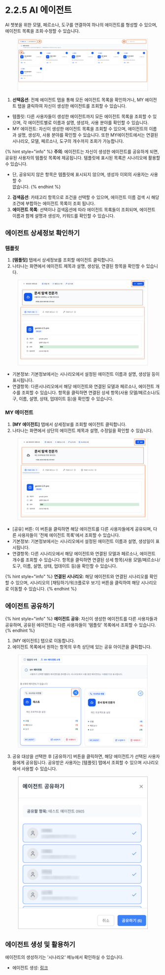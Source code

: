 # 2.2.5 AI 에이전트

AI 쳇봇을 위한 모델, 페르소나, 도구를 연결하여 하나의 에이전트를 형성할 수 있으며, 에이전트 목록을 조회·수정할 수 있습니다.

<figure><img src="../../.gitbook/assets/image (421).png" alt=""><figcaption></figcaption></figure>

1. **선택옵션**: 전체 에이전트 탭을 통해 모든 에이전트 목록을 확인하거나, MY 에이전트 탭을 클릭하여 자신이 생성한 에이전트를 조회할 수 있습니다.

* 템플릿: 다른 사용자들이 생성한 에이전트까지 모든 에이전트 목록을 조회할 수 있으며, 각 에이전트별로 이름과 설명, 생성자, 사용 분야를 확인할 수 있습니다.
* MY 에이전트: 자신이 생성한 에이전트 목록을 조회할 수 있으며, 에이전트의 이름과 설명, 생성자, 사용 분야를 확인할 수 있습니다. 또한 MY에이전트에서는 연결된 시나리오, 모델, 페르소나, 도구의 개수까지 조회가 가능합니다.

{% hint style="info" %}
**주의**: 에이전트는 자신이 생성한 에이전트를 공유하게 되면, 공유된 사용자의 템플릿 목록에 제공됩니다. 템플릿에 표시된 목록은 시나리오에 활용할 수 있습니다.

* 단, 공유되지 않은 항목은 템플릿에 표시되지 않으며, 생성자 이외의 사용자는 사용할 수 \
  없습니다.
{% endhint %}

2. **검색옵션**: 카테고리 항목으로 조건을 선택할 수 있으며, 에이전트 이름 검색 시 해당 조건에 부합하는 에이전트 목록이 조회 됩니다.
3. **에이전트 목록**: 선택이나 검색옵션에 따라 에이전트 목록들이 조회되며, 에이전트 이름과 함께 설명과 생성자, 키워드를 확인할 수 있습니다.



## **에이전트 상세정보 확인하기**

### **템플릿**

1. **\[템플릿]** 탭에서 상세정보를 조회할 에이전트 클릭합니다.
2. 나타나는 화면에서 에이전트 제목과 설명, 생성일, 연결된 항목을 확인할 수 있습니다.

<figure><img src="../../.gitbook/assets/image (436).png" alt=""><figcaption></figcaption></figure>

* 기본정보: 기본정보에서는 시나리오에서 설정된 에이전트 이름과 설명, 생성일 등이 표시됩니다.
* 연결항목: 다른시나리오에서 해당 에이전트와 연결된 모델과 페르소나, 에이전트 개수를 조회할 수 있습니다. 항목을 클릭하면 연결된 상세 항목(사용 모델/페르소나/도구, 이름, 설명, 상태, 업데이트 등)을 확인할 수 있습니다.

### **MY 에이전트**

1. **\[MY 에이전트]** 탭에서 상세정보를 조회할 에이전트 클릭합니다.
2. 나타나는 화면에서 상단의 에이전트 제목과 설명, 수정일을 확인할 수 있습니다.

<figure><img src="../../.gitbook/assets/image (437).png" alt=""><figcaption></figcaption></figure>

* \[공유] 버튼: 이 버튼을 클릭하면 해당 에이전트를 다른 사용자들에게 공유되며, 다른 사용자들이 '전체 에이전트 목록'에서 조회할 수 있습니다.
* 기본정보: 기본정보에서는 시나리오에서 설정된 에이전트 이름과 설명, 생성일이 표시됩니다.
* 연결항목: 다른 시나리오에서 해당 에이전트와 연결된 모델과 페르소나, 에이전트 개수를 조회할 수 있습니다. 항목을 클릭하면 연결된 상세 항목(사용 모델/페르소나/도구, 이름, 설명, 상태, 업데이트 등)을 확인할 수 있습니다.

{% hint style="info" %}
**연결된 시나리오**: 해당 에이전트와 연결된 시나리오를 확인할 수 있으며, 시나리오의 \[채팅하기/워크플로우 보기] 버튼을 클릭하여 해당 시나리오로 이동할 수 있습니다.
{% endhint %}



## **에이전트 공유하기**

{% hint style="info" %}
**에이전트 공유**: 자신이 생성한 에이전트를 다른 사용자들과 공유하며, 공유된 에이전트는 다른 사용자들이 '템플릿' 목록에서 조회할 수 있습니다.
{% endhint %}

1. \[MY 에이전트] 탭으로 이동합니다.
2. 에이전트 목록에서 원하는 항목의 우측 상단에 있는 공유 아이콘을 클릭합니다.

<div align="left"><figure><img src="../../.gitbook/assets/image (3) (1).png" alt=""><figcaption></figcaption></figure></div>

3. 공유 대상을 선택한 후 \[공유하기] 버튼을 클릭하면, 해당 에이전트가 선택된 사용자들에게 공유됩니다. 공유받은 사용자는 \[템플릿] 탭에서 조회할 수 있으며 시나리오에서 사용할 수 있습니다.

<div align="left"><figure><img src="../../.gitbook/assets/image (346).png" alt=""><figcaption></figcaption></figure></div>



## **에이전트 생성 및 활용하기**

에이전트의 생성하기는 '시나리오' 메뉴에서 확인하실 수 있습니다.

* 에이전트 생성: [링크](2.2.6.md)
